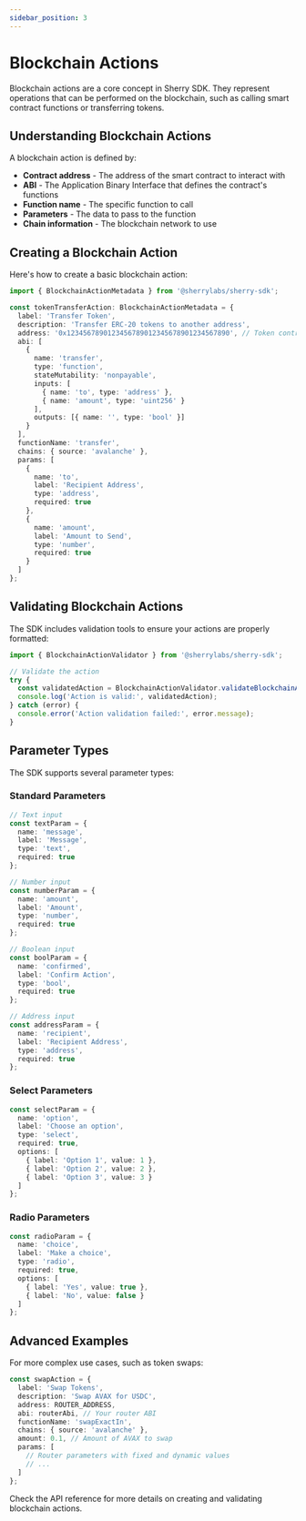 ```yaml
---
sidebar_position: 3
---
```


# Blockchain Actions

Blockchain actions are a core concept in Sherry SDK. They represent operations that can be performed on the blockchain, such as calling smart contract functions or transferring tokens.

## Understanding Blockchain Actions

A blockchain action is defined by:

- **Contract address** - The address of the smart contract to interact with
- **ABI** - The Application Binary Interface that defines the contract's functions
- **Function name** - The specific function to call
- **Parameters** - The data to pass to the function
- **Chain information** - The blockchain network to use

## Creating a Blockchain Action

Here's how to create a basic blockchain action:

```typescript
import { BlockchainActionMetadata } from '@sherrylabs/sherry-sdk';

const tokenTransferAction: BlockchainActionMetadata = {
  label: 'Transfer Token',
  description: 'Transfer ERC-20 tokens to another address',
  address: '0x1234567890123456789012345678901234567890', // Token contract address
  abi: [
    {
      name: 'transfer',
      type: 'function',
      stateMutability: 'nonpayable',
      inputs: [
        { name: 'to', type: 'address' },
        { name: 'amount', type: 'uint256' }
      ],
      outputs: [{ name: '', type: 'bool' }]
    }
  ],
  functionName: 'transfer',
  chains: { source: 'avalanche' },
  params: [
    {
      name: 'to',
      label: 'Recipient Address',
      type: 'address',
      required: true
    },
    {
      name: 'amount',
      label: 'Amount to Send',
      type: 'number',
      required: true
    }
  ]
};
```

## Validating Blockchain Actions

The SDK includes validation tools to ensure your actions are properly formatted:

```typescript
import { BlockchainActionValidator } from '@sherrylabs/sherry-sdk';

// Validate the action
try {
  const validatedAction = BlockchainActionValidator.validateBlockchainAction(tokenTransferAction);
  console.log('Action is valid:', validatedAction);
} catch (error) {
  console.error('Action validation failed:', error.message);
}
```

## Parameter Types

The SDK supports several parameter types:

### Standard Parameters

```typescript
// Text input
const textParam = {
  name: 'message',
  label: 'Message',
  type: 'text',
  required: true
};

// Number input
const numberParam = {
  name: 'amount',
  label: 'Amount',
  type: 'number',
  required: true
};

// Boolean input
const boolParam = {
  name: 'confirmed',
  label: 'Confirm Action',
  type: 'bool',
  required: true
};

// Address input
const addressParam = {
  name: 'recipient',
  label: 'Recipient Address',
  type: 'address',
  required: true
};
```

### Select Parameters

```typescript
const selectParam = {
  name: 'option',
  label: 'Choose an option',
  type: 'select',
  required: true,
  options: [
    { label: 'Option 1', value: 1 },
    { label: 'Option 2', value: 2 },
    { label: 'Option 3', value: 3 }
  ]
};
```

### Radio Parameters

```typescript
const radioParam = {
  name: 'choice',
  label: 'Make a choice',
  type: 'radio',
  required: true,
  options: [
    { label: 'Yes', value: true },
    { label: 'No', value: false }
  ]
};
```

## Advanced Examples

For more complex use cases, such as token swaps:

```typescript
const swapAction = {
  label: 'Swap Tokens',
  description: 'Swap AVAX for USDC',
  address: ROUTER_ADDRESS,
  abi: routerAbi, // Your router ABI
  functionName: 'swapExactIn',
  chains: { source: 'avalanche' },
  amount: 0.1, // Amount of AVAX to swap
  params: [
    // Router parameters with fixed and dynamic values
    // ...
  ]
};
```

Check the API reference for more details on creating and validating blockchain actions.
